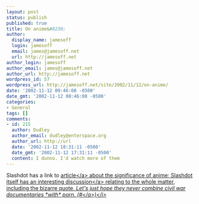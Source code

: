 ```yaml
---
layout: post
status: publish
published: true
title: On anime&#8230;
author:
  display_name: jamesoff
  login: jamesoff
  email: james@jamesoff.net
  url: http://jamesoff.net
author_login: jamesoff
author_email: james@jamesoff.net
author_url: http://jamesoff.net
wordpress_id: 57
wordpress_url: http://jamesoff.net/site/2002/11/12/on-anime/
date: '2002-11-12 09:46:08 -0500'
date_gmt: '2002-11-12 08:46:08 -0500'
categories:
- General
tags: []
comments:
- id: 215
  author: Dudley
  author_email: dudley@enterspace.org
  author_url: http://url
  date: '2002-11-12 18:31:11 -0500'
  date_gmt: '2002-11-12 17:31:11 -0500'
  content: I dunno. I'd watch more of them
---
```

<p>Slashdot has a link to <a href="http:&#47;&#47;www.kampo.co.jp&#47;kyoto-journal&#47;media&#47;animated.html" title="Interesting article about anime">article<&#47;a> about the significance of anime; Slashdot itself has an interesting <a href="http:&#47;&#47;slashdot.org&#47;article.pl?sid=02&#47;11&#47;10&#47;2223228" title="Discussion on Slashdot about aforementioned interesting article">discussion<&#47;a> relating to the whole matter, including the bizarre quote, <i>Let's just hope they never combine civil war documentaries *with* porn. (<a href="http:&#47;&#47;slashdot.org&#47;comments.pl?sid=44712&cid=4641527" title="heh">#<&#47;a>)<&#47;i></p>

